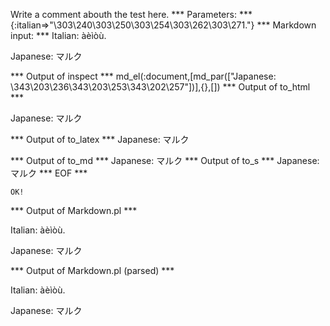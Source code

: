 Write a comment abouth the test here.
*** Parameters: ***
{:italian=>"\303\240\303\250\303\254\303\262\303\271."}
*** Markdown input: ***
Italian: àèìòù.

Japanese: マルク

*** Output of inspect ***
md_el(:document,[md_par(["Japanese: \343\203\236\343\203\253\343\202\257"])],{},[])
*** Output of to_html ***

<p>Japanese: マルク</p>

*** Output of to_latex ***
Japanese: マルク


*** Output of to_md ***
Japanese: マルク
*** Output of to_s ***
Japanese: マルク
*** EOF ***



	OK!



*** Output of Markdown.pl ***
<p>Italian: àèìòù.</p>

<p>Japanese: マルク</p>

*** Output of Markdown.pl (parsed) ***
<p>Italian: àèìòù.</p
   ><p>Japanese: マルク</p
 >